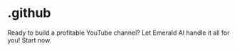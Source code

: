 # .github
Ready to build a profitable YouTube channel? Let Emerald AI handle it all for you! Start now. 

